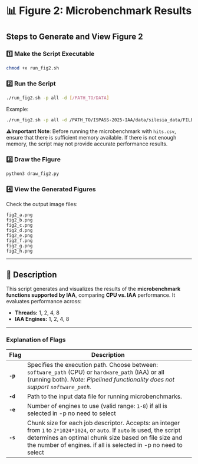 # 📊 Figure 2: Microbenchmark Results

## Steps to Generate and View Figure 2

### 1️⃣ Make the Script Executable
```bash
chmod +x run_fig2.sh
```

### 2️⃣ Run the Script
```bash
./run_fig2.sh -p all -d [/PATH_TO/DATA]
```
Example:
```bash
./run_fig2.sh -p all -d /PATH_TO/ISPASS-2025-IAA/data/silesia_data/FILE_NAME
```
**⚠️Important Note**: Before running the microbenchmark with `hits.csv`, ensure that there is sufficient memory available. If there is not enough memory, the script may not provide accurate performance results.

### 3️⃣ Draw the Figure
```bash
python3 draw_fig2.py
```

### 4️⃣ View the Generated Figures
Check the output image files:
```
fig2_a.png
fig2_b.png
fig2_c.png
fig2_d.png
fig2_e.png
fig2_f.png
fig2_g.png
fig2_h.png
```

---

## 📌 Description
This script generates and visualizes the results of the **microbenchmark functions supported by IAA**, comparing **CPU vs. IAA** performance. It evaluates performance across:
- **Threads:** 1, 2, 4, 8
- **IAA Engines:** 1, 2, 4, 8

---

### **Explanation of Flags**
| Flag | Description |
|------|------------|
| **`-p`** | Specifies the execution path. Choose between: `software_path` (CPU) or `hardware_path` (IAA) or all (running both). *Note: Pipelined functionality does not support `software_path`.* |
| **`-d`** | Path to the input data file for running microbenchmarks. |
| **`-e`** | Number of engines to use (valid range: `1-8`) if all is selected in -p no need to select |
| **`-s`** | Chunk size for each job descriptor. Accepts: an integer from `1` to `2*1024*1024`, or `auto`. If `auto` is used, the script determines an optimal chunk size based on file size and the number of engines. if all is selected in -p no need to select |
